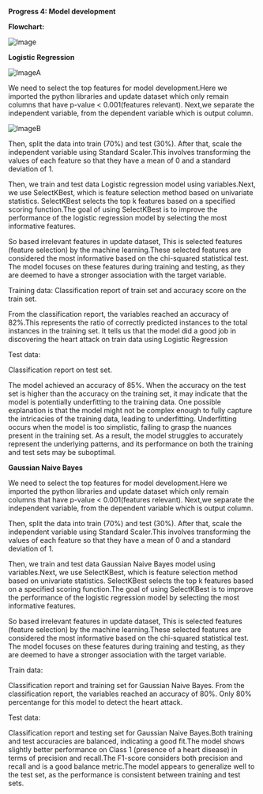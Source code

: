 <b>Progress 4: Model development</b>

<b>Flowchart:</b>

![Image](https://drive.google.com/uc?id=1CO4Wpzf333LI_DQ_-hLNwBwpaSAEQO0E)


<b>Logistic Regression</b>

![ImageA](https://drive.google.com/uc?id=15YJ5xi6xVvseDoQXOUL9RIExNaTWQIhU)

We need to select the top features for model development.Here we imported the python libraries and update dataset which only remain columns that have p-value < 0.001(features relevant). Next,we separate the independent variable, from the dependent variable which is output column.

![ImageB](https://drive.google.com/uc?id=1O4stvtLgDUsVKjZ3aa4VOBhZQ_ERFB89)

Then, split the data into train (70%) and test (30%). After that, scale the independent variable using Standard Scaler.This involves transforming the values of each feature so that they have a mean of 0 and a standard deviation of 1.

Then, we train and test data Logistic regression model using variables.Next, we use SelectKBest, which is feature selection method based on univariate statistics. SelectKBest selects the top k features based on a specified scoring function.The goal of using SelectKBest is to improve the performance of the logistic regression model by selecting the most informative features.

So based irrelevant features in update dataset, This is selected features (feature selection) by the machine learning.These selected features are considered the most informative based on the chi-squared statistical test. The model focuses on these features during training and testing, as they are deemed to have a stronger association with the target variable.

Training data:
Classification report of train set and accuracy score on the train set.


From the classification report, the variables reached an accuracy of 82%.This represents the ratio of correctly predicted instances to the total instances in the training set. It tells us that the model did a good job in discovering the heart attack on train data using Logistic Regression

Test data:

Classification report on test set.


The model achieved an accuracy of 85%.
When the accuracy on the test set is higher than the accuracy on the training set, it may indicate that the model is potentially underfitting to the training data. One possible explanation is that the model might not be complex enough to fully capture the intricacies of the training data, leading to underfitting. Underfitting occurs when the model is too simplistic, failing to grasp the nuances present in the training set. As a result, the model struggles to accurately represent the underlying patterns, and its performance on both the training and test sets may be suboptimal.


<b>Gaussian Naive Bayes</b>


We need to select the top features for model development.Here we imported the python libraries and update dataset which only remain columns that have p-value < 0.001(features relevant). Next,we separate the independent variable, from the dependent variable which is output column.

Then, split the data into train (70%) and test (30%). After that, scale the independent variable using Standard Scaler.This involves transforming the values of each feature so that they have a mean of 0 and a standard deviation of 1.


Then, we train and test data Gaussian Naive Bayes model using variables.Next, we use SelectKBest, which is feature selection method based on univariate statistics. SelectKBest selects the top k features based on a specified scoring function.The goal of using SelectKBest is to improve the performance of the logistic regression model by selecting the most informative features.


So based irrelevant features in update dataset, This is selected features (feature selection) by the machine learning.These selected features are considered the most informative based on the chi-squared statistical test. The model focuses on these features during training and testing, as they are deemed to have a stronger association with the target variable.

Train data:




Classification report and training set for Gaussian Naive Bayes. From the classification report, the variables reached an accuracy of 80%. Only 80% percentange for this model to detect the heart attack. 

Test data:


Classification report and testing set for Gaussian Naive Bayes.Both training and test accuracies are balanced, indicating a good fit.The model shows slightly better performance on Class 1 (presence of a heart disease) in terms of precision and recall.The F1-score considers both precision and recall and is a good balance metric.The model appears to generalize well to the test set, as the performance is consistent between training and test sets.
